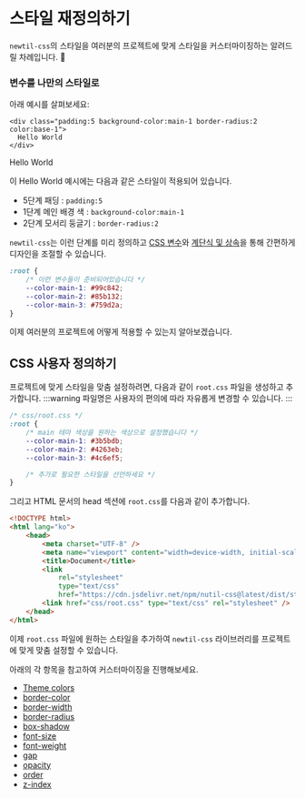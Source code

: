 <script setup>
import ExampleSection from "../components/ExampleSection.vue"
</script>

# 스타일 재정의하기

`newtil-css`의 스타일을 여러분의 프로젝트에 맞게 스타일을 커스터마이징하는 알려드릴 차례입니다. 🚀

### 변수를 나만의 스타일로

아래 예시를 살펴보세요:

```html{1}
<div class="padding:5 background-color:main-1 border-radius:2 color:base-1">
  Hello World
</div>
```

<ExampleSection>
  <template #h>스타일 재정의하기</template>
  <div class="padding:5 bg-color:main-1 border-radius:2 color:base-1">Hello World</div>
</ExampleSection>

이 Hello World 예시에는 다음과 같은 스타일이 적용되어 있습니다.

-   5단계 패딩 : `padding:5`
-   1단계 메인 배경 색 : `background-color:main-1`
-   2단계 모서리 둥글기 : `border-radius:2`

`newtil-css`는 이런 단계를 미리 정의하고 [CSS 변수](https://developer.mozilla.org/en-US/docs/Web/CSS/Using_CSS_custom_properties)와 [계단식 및 상속](https://developer.mozilla.org/ko/docs/Learn/CSS/Building_blocks/Cascade_and_inheritance)을 통해 간편하게 디자인을 조절할 수 있습니다.

```css
:root {
    /* 이런 변수들이 준비되어있습니다 */
    --color-main-1: #99c842;
    --color-main-2: #85b132;
    --color-main-3: #759d2a;
}
```

이제 여러분의 프로젝트에 어떻게 적용할 수 있는지 알아보겠습니다.

## CSS 사용자 정의하기

프로젝트에 맞게 스타일을 맞춤 설정하려면, 다음과 같이 `root.css` 파일을 생성하고 추가합니다.
:::warning
파일명은 사용자의 편의에 따라 자유롭게 변경할 수 있습니다.
:::

```css
/* css/root.css */
:root {
    /* main 테마 색상을 원하는 색상으로 설정했습니다 */
    --color-main-1: #3b5bdb;
    --color-main-2: #4263eb;
    --color-main-3: #4c6ef5;

    /* 추가로 필요한 스타일을 선언하세요 */
}
```

그리고 HTML 문서의 head 섹션에 `root.css`를 다음과 같이 추가합니다.

```html {11}
<!DOCTYPE html>
<html lang="ko">
    <head>
        <meta charset="UTF-8" />
        <meta name="viewport" content="width=device-width, initial-scale=1.0" />
        <title>Document</title>
        <link
            rel="stylesheet"
            type="text/css"
            href="https://cdn.jsdelivr.net/npm/nutil-css@latest/dist/style.css" />
        <link href="css/root.css" type="text/css" rel="stylesheet" />
    </head>
</html>
```

이제 `root.css` 파일에 원하는 스타일을 추가하여 `newtil-css` 라이브러리를 프로젝트에 맞게 맞춤 설정할 수 있습니다.

아래의 각 항목을 참고하여 커스터마이징을 진행해보세요.

-   [Theme colors](../variables/theme-colors.md)
-   [border-color](../variables/border-color.md)
-   [border-width](../variables/border-width.md)
-   [border-radius](../variables/border-radius.md)
-   [box-shadow](../variables/box-shadow.md)
-   [font-size](../variables/font-size.md)
-   [font-weight](../variables/font-weight.md)
-   [gap](../variables/gap.md)
-   [opacity](../variables/opacity.md)
-   [order](../variables/order.md)
-   [z-index](../variables/z-index.md)

